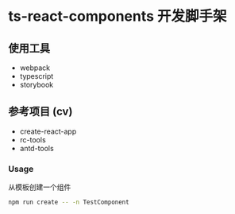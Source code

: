 # ts-react-components 开发脚手架

## 使用工具

-   webpack
-   typescript
-   storybook

## 参考项目 (cv)

-   create-react-app
-   rc-tools
-   antd-tools

### Usage

从模板创建一个组件

```sh
npm run create -- -n TestComponent
```
